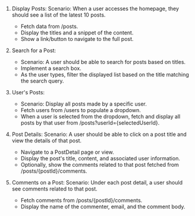 1. Display Posts:
   Scenario: When a user accesses the homepage, they should see a list of the latest 10 posts.

   - Fetch data from /posts.
   - Display the titles and a snippet of the content.
   - Show a link/button to navigate to the full post.

2. Search for a Post:

   - Scenario: A user should be able to search for posts based on titles.
   - Implement a search box.
   - As the user types, filter the displayed list based on the title matching the search query.

3. User's Posts:

   - Scenario: Display all posts made by a specific user.
   - Fetch users from /users to populate a dropdown.
   - When a user is selected from the dropdown, fetch and display all posts by that user from /posts?userId={selectedUserId}.

4. Post Details:
   Scenario: A user should be able to click on a post title and view the details of that post.

   - Navigate to a PostDetail page or view.
   - Display the post's title, content, and associated user information.
   - Optionally, show the comments related to that post fetched from /posts/{postId}/comments.

5. Comments on a Post:
   Scenario: Under each post detail, a user should see comments related to that post.
   - Fetch comments from /posts/{postId}/comments.
   - Display the name of the commenter, email, and the comment body.
